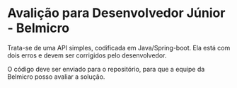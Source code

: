
# Avalição para Desenvolvedor Júnior - Belmicro

Trata-se de uma API simples, codificada em Java/Spring-boot. Ela está com dois erros e devem ser
corrigidos pelo desenvolvedor.

O código deve ser enviado para o repositório, para que a equipe da Belmicro posso avaliar a
solução.

